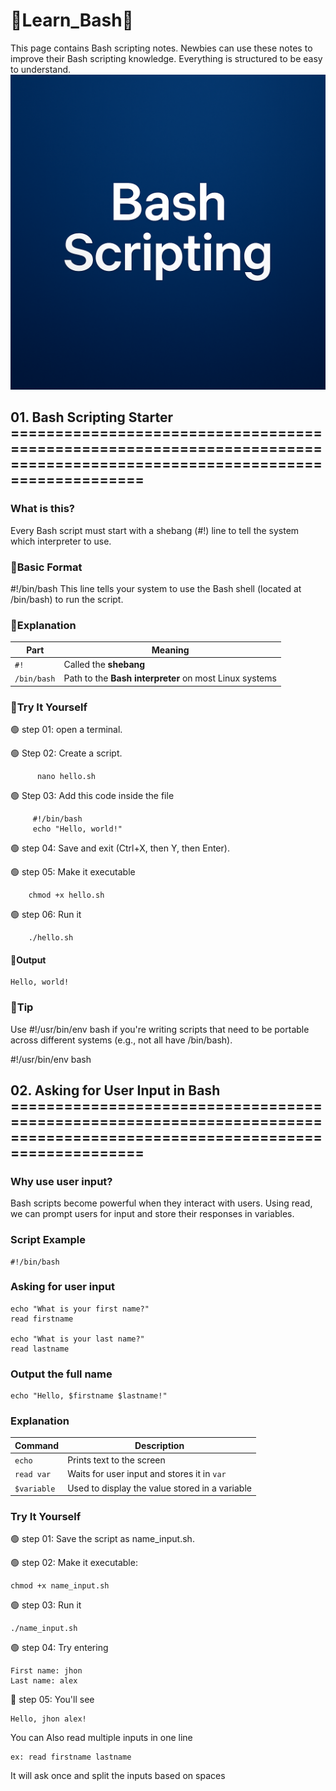 # 🔰Learn_Bash🔰
This page contains Bash scripting notes. Newbies can use these notes to improve their Bash scripting knowledge. Everything is structured to be easy to understand.
![image alt](https://github.com/DEENSec/Learn_Bash/blob/main/Bash_script.png?raw=true)



## 01. Bash Scripting Starter ========================================================================================================================

### What is this?
Every Bash script must start with a shebang (#!) line to tell the system which interpreter to use.

### 🔹Basic Format

#!/bin/bash
This line tells your system to use the Bash shell (located at /bin/bash) to run the script.

### 🔹Explanation


| Part        | Meaning                                                |
| ----------- | ------------------------------------------------------ |
| `#!`        | Called the **shebang**                                 |
| `/bin/bash` | Path to the **Bash interpreter** on most Linux systems |



### 🔹Try It Yourself


🟢 step 01: open a terminal.

🟢 Step 02: Create a script.

          nano hello.sh

🟢 Step 03: Add this code inside the file

         #!/bin/bash
         echo "Hello, world!"

🟢 step 04: Save and exit (Ctrl+X, then Y, then Enter).

🟢 step 05: Make it executable

        chmod +x hello.sh

🟢 step 06: Run it

        ./hello.sh

#### 🔴Output

    Hello, world!

### 🔹Tip

Use #!/usr/bin/env bash if you're writing scripts that need to be portable across different systems (e.g., not all have /bin/bash).

#!/usr/bin/env bash








## 02. Asking for User Input in Bash ========================================================================================================================

### Why use user input?
Bash scripts become powerful when they interact with users. Using read, we can prompt users for input and store their responses in variables.

### Script Example 

    #!/bin/bash

### Asking for user input
    echo "What is your first name?"
    read firstname

    echo "What is your last name?"
    read lastname

### Output the full name
    
    echo "Hello, $firstname $lastname!"

### Explanation 

| Command     | Description                                    |
| ----------- | ---------------------------------------------- |
| `echo`      | Prints text to the screen                      |
| `read var`  | Waits for user input and stores it in `var`    |
| `$variable` | Used to display the value stored in a variable |

### Try It Yourself 

🟢 step 01: Save the script as name_input.sh.

🟢 step 02: Make it executable:

    chmod +x name_input.sh

🟢 step 03: Run it
 
    ./name_input.sh

🟢 step 04: Try entering
   
    First name: jhon  
    Last name: alex  

🔴 step 05: You'll see 

    Hello, jhon alex!


You can Also read multiple inputs in one line

    ex: read firstname lastname

It will ask once and split the inputs based on spaces




